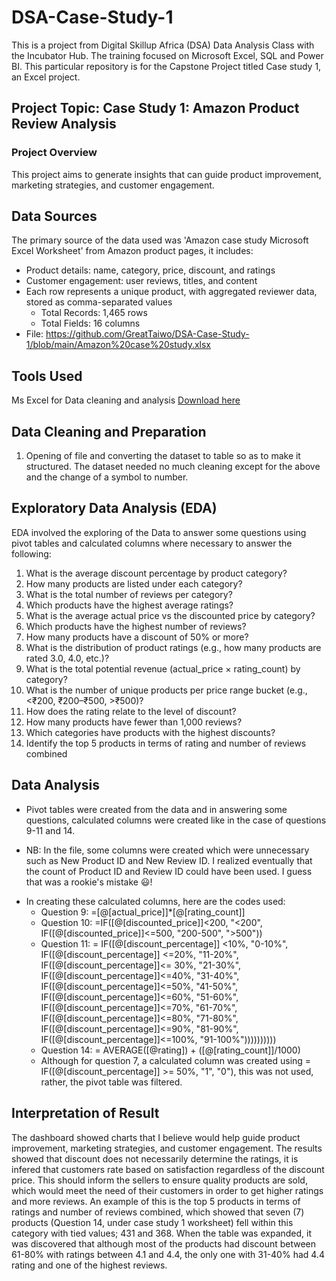 # DSA-Case-Study-1

This is a project from Digital Skillup Africa (DSA) Data Analysis Class with the Incubator Hub. The training focused on Microsoft Excel, SQL and Power BI. This particular repository is for the Capstone Project titled Case study 1, an Excel project.  

## Project Topic: Case Study 1: Amazon Product Review Analysis

### Project Overview

This project aims to generate insights that can guide product improvement, marketing strategies, and customer engagement.

## Data Sources

The primary source of the data used was 'Amazon case study Microsoft Excel Worksheet' from Amazon product pages, it includes:
- Product details: name, category, price, discount, and ratings
- Customer engagement: user reviews, titles, and content
- Each row represents a unique product, with aggregated reviewer data, stored as comma-separated values
  - Total Records: 1,465 rows
  - Total Fields: 16 columns
- File: https://github.com/GreatTaiwo/DSA-Case-Study-1/blob/main/Amazon%20case%20study.xlsx
 
## Tools Used

Ms Excel for Data cleaning and analysis [Download here](https://www.microsoft.com/en-us/microsoft-365/excel)

## Data Cleaning and Preparation

1. Opening of file and converting the dataset to table so as to make it structured.
The dataset needed no much cleaning except for the above and the change of a symbol to number.

## Exploratory Data Analysis (EDA)
EDA involved the exploring of the Data to answer some questions using pivot tables and calculated columns where necessary to answer the following:
1. What is the average discount percentage by product category?
2. How many products are listed under each category?
3. What is the total number of reviews per category?
4. Which products have the highest average ratings?
5. What is the average actual price vs the discounted price by category?
6. Which products have the highest number of reviews?
7. How many products have a discount of 50% or more?
8. What is the distribution of product ratings (e.g., how many products are rated 3.0, 4.0, etc.)?
9. What is the total potential revenue (actual_price × rating_count) by category?
10. What is the number of unique products per price range bucket (e.g., <₹200, ₹200–₹500, >₹500)?
11. How does the rating relate to the level of discount?
12. How many products have fewer than 1,000 reviews?
13. Which categories have products with the highest discounts?
14. Identify the top 5 products in terms of rating and number of reviews combined

## Data Analysis

- Pivot tables were created from the data and in answering some questions, calculated columns were created like in the case of questions 9-11 and 14.
* NB: In the file, some columns were created which were unnecessary such as New Product ID and New Review ID. I realized eventually that the count of Product ID and Review ID could have been used. I guess that was a rookie's mistake 😃!
- In creating these calculated columns, here are the codes used:
  - Question 9: =[@[actual_price]]*[@[rating_count]]
  - Question 10: =IF([@[discounted_price]]<200, "<200", IF([@[discounted_price]]<=500, "200-500", ">500"))
  - Question 11: = IF([@[discount_percentage]] <10%, "0-10%", IF([@[discount_percentage]] <=20%, "11-20%", IF([@[discount_percentage]]<= 30%, "21-30%", IF([@[discount_percentage]]<=40%, "31-40%", IF([@[discount_percentage]]<=50%, "41-50%", IF([@[discount_percentage]]<=60%, "51-60%", IF([@[discount_percentage]]<=70%, "61-70%", IF([@[discount_percentage]]<=80%, "71-80%", IF([@[discount_percentage]]<=90%, "81-90%", IF([@[discount_percentage]]<=100%, "91-100%"))))))))))
  - Question 14: = AVERAGE([@rating]) + ([@[rating_count]]/1000)
  - Although for question 7, a calculated column was created using = IF([@[discount_percentage]] >= 50%, "1", "0"), this was not used, rather, the pivot table was filtered. 

## Interpretation of Result

The dashboard showed charts that I believe would help guide product improvement, marketing strategies, and customer engagement. The results showed that discount does not necessarily determine the ratings, it is infered that customers rate based on satisfaction regardless of the discount price. This should inform the sellers to ensure quality products are sold, which would meet the need of their customers in order to get higher ratings and more reviews. An example of this is the top 5 products in terms of ratings and number of reviews combined, which showed that seven (7) products (Question 14, under case study 1 worksheet) fell within this category with tied values; 431 and 368. When the table was expanded, it was discovered that although most of the products had discount between 61-80% with ratings between 4.1 and 4.4, the only one with 31-40% had 4.4 rating and one of the highest reviews.

